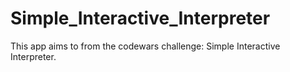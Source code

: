 # Simple_Interactive_Interpreter
This app aims to from the codewars challenge: Simple Interactive Interpreter.
